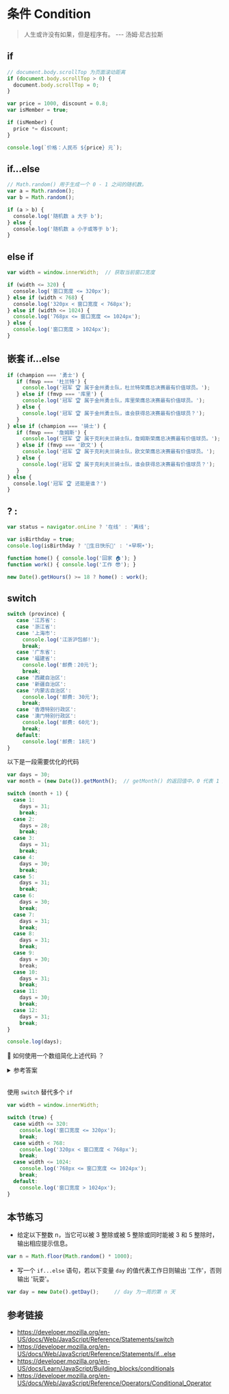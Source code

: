 # 条件 Condition

> 人生或许没有如果，但是程序有。 --- 汤姆·尼古拉斯

## if
```javascript
// document.body.scrollTop 为页面滚动距离
if (document.body.scrollTop > 0) {
  document.body.scrollTop = 0;
}
```

```javascript
var price = 1000, discount = 0.8;
var isMember = true;

if (isMember) {
  price *= discount;
}

console.log(`价格：人民币 ${price} 元`);
```

## if...else
```javascript
// Math.random() 用于生成一个 0 - 1 之间的随机数。
var a = Math.random();
var b = Math.random();

if (a > b) {
  console.log('随机数 a 大于 b');
} else {
  console.log('随机数 a 小于或等于 b');
}
```

## else if
```javascript
var width = window.innerWidth;  // 获取当前窗口宽度

if (width <= 320) {
  console.log('窗口宽度 <= 320px');
} else if (width < 768) {
  console.log('320px < 窗口宽度 < 768px');
} else if (width <= 1024) {
  console.log('768px <= 窗口宽度 <= 1024px');
} else {
  console.log('窗口宽度 > 1024px');
}
```

## 嵌套 if...else
```javascript
if (champion === '勇士') {
   if (fmvp === '杜兰特') {
     console.log('冠军 🏆 属于金州勇士队，杜兰特荣膺总决赛最有价值球员。');
   } else if (fmvp === '库里') {
     console.log('冠军 🏆 属于金州勇士队，库里荣膺总决赛最有价值球员。');
   } else {
     console.log('冠军 🏆 属于金州勇士队，谁会获得总决赛最有价值球员？');
   }
} else if (champion === '骑士') {
   if (fmvp === '詹姆斯') {
     console.log('冠军 🏆 属于克利夫兰骑士队，詹姆斯荣膺总决赛最有价值球员。');
   } else if (fmvp === '欧文') {
     console.log('冠军 🏆 属于克利夫兰骑士队，欧文荣膺总决赛最有价值球员。');
   } else {
     console.log('冠军 🏆 属于克利夫兰骑士队，谁会获得总决赛最有价值球员？');
   }
} else {
  console.log('冠军 🏆 还能是谁？')
}
```

## ? :
```javascript
var status = navigator.onLine ? '在线' : '离线';

var isBirthday = true;
console.log(isBirthday ? '🎂生日快乐🎂' : '☀️早啊☀️');

function home() { console.log('回家 🏠'); }
function work() { console.log('工作 😎'); }

new Date().getHours() >= 18 ? home() : work();
```

## switch
```javascript
switch (province) {
   case '江苏省':
   case '浙江省':
   case '上海市':
     console.log('江浙沪包邮!');
     break;
   case '广东省':
   case '福建省':
     console.log('邮费：20元');
     break;
   case '西藏自治区':
   case '新疆自治区':
   case '内蒙古自治区':
     console.log('邮费: 30元');
     break;
   case '香港特别行政区':
   case '澳门特别行政区':
     console.log('邮费: 60元');
     break;
   default:
     console.log('邮费: 18元')
}
```
以下是一段需要优化的代码
```javascript
var days = 30;
var month = (new Date()).getMonth();  // getMonth() 的返回值中，0 代表 1 月，11 代表 12 月。

switch (month + 1) {
  case 1:
    days = 31;
    break;
  case 2:
    days = 28;
    break;
  case 3:
    days = 31;
    break;
  case 4: 
    days = 30;
    break;
  case 5:
    days = 31;
    break;
  case 6:
    days = 30;
    break;
  case 7:
    days = 31;
    break;
  case 8:
    days = 31;
    break;
  case 9:
    days = 30;
    break;
  case 10:
    days = 31;
    break;
  case 11:
    days = 30;
    break;
  case 12:
    days = 31;
    break;
}

console.log(days);
```
🤔 如何使用一个数组简化上述代码 ？

<details>
  <summary>参考答案</summary>
  <pre>
    var days = [31, 28, 31, 30, 31, 30, 31, 31, 30, 31, 30, 31][new Date().getMonth()];
    console.log(days);
  </pre>
</details>  
<br>

使用 `switch` 替代多个 `if`
```javascript
var width = window.innerWidth;

switch (true) {
  case width <= 320:
    console.log('窗口宽度 <= 320px');
    break;
  case width < 768:
    console.log('320px < 窗口宽度 < 768px');
    break;
  case width <= 1024:
    console.log('768px <= 窗口宽度 <= 1024px');
    break;
  default:
    console.log('窗口宽度 > 1024px');
}
```

## 本节练习
* 给定以下整数 n，当它可以被 3 整除或被 5 整除或同时能被 3 和 5 整除时，输出相应提示信息。
```javascript
var n = Math.floor(Math.random() * 1000);
```

* 写一个 `if...else` 语句，若以下变量 `day` 的值代表工作日则输出 '工作'，否则输出 '玩耍'。
```javascript
var day = new Date().getDay();     // day 为一周的第 n 天
```

## 参考链接
* https://developer.mozilla.org/en-US/docs/Web/JavaScript/Reference/Statements/switch
* https://developer.mozilla.org/en-US/docs/Web/JavaScript/Reference/Statements/if...else
* https://developer.mozilla.org/en-US/docs/Learn/JavaScript/Building_blocks/conditionals
* https://developer.mozilla.org/en-US/docs/Web/JavaScript/Reference/Operators/Conditional_Operator
